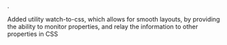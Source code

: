 .

Added utility watch-to-css, which allows for smooth layouts, by providing the ability to monitor properties, and relay the information to other properties in CSS